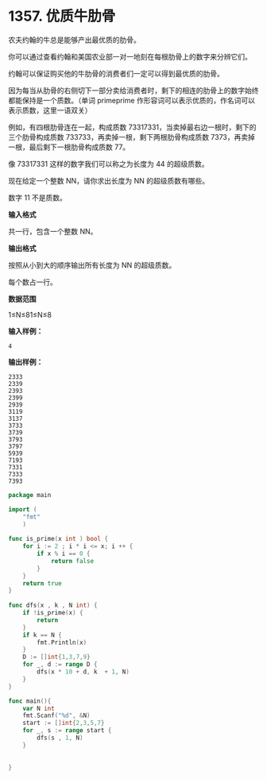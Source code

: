 # 1357. 优质牛肋骨



农夫约翰的牛总是能够产出最优质的肋骨。

你可以通过查看约翰和美国农业部一对一地刻在每根肋骨上的数字来分辨它们。

约翰可以保证购买他的牛肋骨的消费者们一定可以得到最优质的肋骨。

因为每当从肋骨的右侧切下一部分卖给消费者时，剩下的相连的肋骨上的数字始终都能保持是一个质数。（单词 primeprime 作形容词可以表示优质的，作名词可以表示质数，这里一语双关）

例如，有四根肋骨连在一起，构成质数 73317331，当卖掉最右边一根时，剩下的三个肋骨构成质数 733733，再卖掉一根，剩下两根肋骨构成质数 7373，再卖掉一根，最后剩下一根肋骨构成质数 77。

像 73317331 这样的数字我们可以称之为长度为 44 的超级质数。

现在给定一个整数 NN，请你求出长度为 NN 的超级质数有哪些。

数字 11 不是质数。

**输入格式**

共一行，包含一个整数 NN。

**输出格式**

按照从小到大的顺序输出所有长度为 NN 的超级质数。

每个数占一行。

**数据范围**

1≤N≤81≤N≤8

**输入样例：**

```text
4
```

**输出样例：**

```text
2333
2339
2393
2399
2939
3119
3137
3733
3739
3793
3797
5939
7193
7331
7333
7393
```

```go
package main

import (
    "fmt"
    )
    
func is_prime(x int ) bool {
    for i := 2 ; i * i <= x; i ++ {
        if x % i == 0 {
            return false
        }
    }
    return true
}
    
func dfs(x , k , N int) {
    if !is_prime(x) {
        return 
    } 
    if k == N {
        fmt.Println(x)
    }
    D := []int{1,3,7,9}
    for _, d := range D {
        dfs(x * 10 + d, k  + 1, N)
    }
}    

func main(){
    var N int
    fmt.Scanf("%d", &N)
    start := []int{2,3,5,7}
    for _, s := range start {
        dfs(s , 1, N)
    }
    
    
}
```

